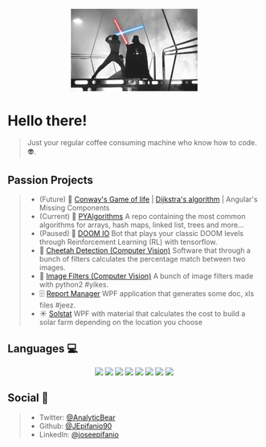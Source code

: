 <p align="center">
  <img src="https://raw.githubusercontent.com/JEpifanio90/JEpifanio90/master/assets/vader.jpg" alt="Darth Vader VS Luke" width="50%" height="50%">
</p>

# Hello there!
> Just your regular coffee consuming machine who know how to code. 👽.  


## Passion Projects
> * (Future) 👾 [Conway's Game of life](https://en.wikipedia.org/wiki/Conway%27s_Game_of_Life) | [Dijkstra's algorithm](https://en.wikipedia.org/wiki/Dijkstra%27s_algorithm) | Angular's Missing Components
> * (Current) 🧮 [PYAlgorithms](https://github.com/JEpifanio90/PYAlgorithms) A repo containing the most common algorithms for arrays, hash maps, linked list, trees and more...
> * (Paused) 👹 [DOOM IO](https://github.com/JEpifanio90/DOOM-IO)
> Bot that plays your classic DOOM levels through Reinforcement Learning (RL) with tensorflow.  
> * 🐆 [Cheetah Detection (Computer Vision)](https://github.com/JEpifanio90/CheetahDetection)
> Software that through a bunch of filters calculates the percentage match between two images.  
> * 📸 [Image Filters (Computer Vision)](https://github.com/JEpifanio90/LabVision-Python)
> A bunch of image filters made with python2 #yikes.  
> * 🗄 [Report Manager](https://github.com/JEpifanio90/reportManager)
> WPF application that generates some doc, xls files #jeez.  
> * ☀️ [Solstat](https://github.com/JEpifanio90/SolstatProjectUI)
> WPF with material that calculates the cost to build a solar farm depending on the location you choose

## Languages 💻
<p align="center">
  <img src="https://cdn.jsdelivr.net/npm/programming-languages-logos/src/python/python.png" height="100">
  <img src="https://cdn.jsdelivr.net/npm/programming-languages-logos/src/ruby/ruby.png" height="100">
  <img src="https://cdn.jsdelivr.net/npm/programming-languages-logos/src/typescript/typescript.png" height="100">
  <img src="https://cdn.jsdelivr.net/npm/programming-languages-logos/src/csharp/csharp.png" height="100">
  <img src="https://cdn.jsdelivr.net/npm/programming-languages-logos/src/cpp/cpp.png" height="100">
  <img src="https://cdn.jsdelivr.net/npm/programming-languages-logos/src/java/java.png" height="100">
  <img src="https://cdn.jsdelivr.net/npm/programming-languages-logos/src/swift/swift.png" height="100">
  <img src="https://cdn.jsdelivr.net/npm/programming-languages-logos/src/javascript/javascript.png" height="100">
</p>


## Social 🍻
> * Twitter: [@AnalyticBear](https://twitter.com/AnalyticBear)
> * Github: [@JEpifanio90](https://github.com/JEpifanio90)
> * LinkedIn: [@joseepifanio](https://linkedin.com/in/joseepifanio)
